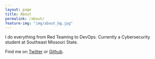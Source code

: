 ```yaml
---
layout: page
title: About
permalink: /about/
feature-img: "img/about_bg.jpg"
---
```


I do everything from Red Teaming to DevOps.  Currently a Cybersecurity student at Southeast Missouri State.

Find me on [Twitter](https://twitter.com/lucaskossack) or [Github](https://github.com/lucaskossack).
